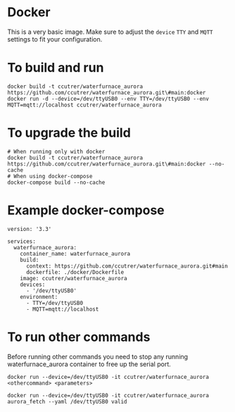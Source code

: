 # Docker
This is a very basic image. Make sure to adjust the ```device``` ```TTY``` and ```MQTT``` settings to fit your configuration.

# To build and run
```
docker build -t ccutrer/waterfurnace_aurora https://github.com/ccutrer/waterfurnace_aurora.git\#main:docker
docker run -d --device=/dev/ttyUSB0 --env TTY=/dev/ttyUSB0 --env MQTT=mqtt://localhost ccutrer/waterfurnace_aurora
```
# To upgrade the build
```
# When running only with docker
docker build -t ccutrer/waterfurnace_aurora https://github.com/ccutrer/waterfurnace_aurora.git\#main:docker --no-cache
# When using docker-compose
docker-compose build --no-cache
```

# Example docker-compose
```
version: '3.3'

services:
  waterfurnace_aurora:
    container_name: waterfurnace_aurora
    build: 
      context: https://github.com/ccutrer/waterfurnace_aurora.git#main
      dockerfile: ./docker/Dockerfile
    image: ccutrer/waterfurnace_aurora
    devices:
      - '/dev/ttyUSB0'
    environment:
      - TTY=/dev/ttyUSB0
      - MQTT=mqtt://localhost
```

# To run other commands
Before running other commands you need to stop any running waterfurnace_aurora container to free up the serial port.

```
docker run --device=/dev/ttyUSB0 -it ccutrer/waterfurnace_aurora <othercommand> <parameters>
```
```
docker run --device=/dev/ttyUSB0 -it ccutrer/waterfurnace_aurora aurora_fetch --yaml /dev/ttyUSB0 valid
```
